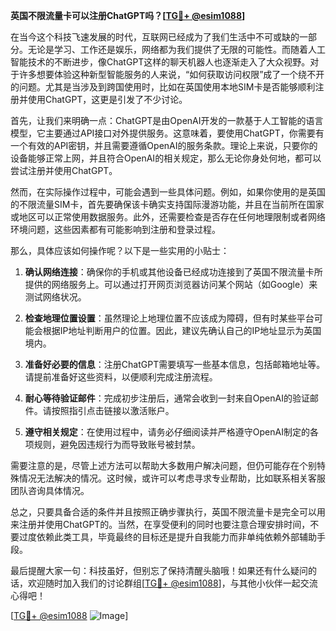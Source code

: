 **英国不限流量卡可以注册ChatGPT吗？[[TG💪+ @esim1088](https://t.me/s/esim1088)]**

在当今这个科技飞速发展的时代，互联网已经成为了我们生活中不可或缺的一部分。无论是学习、工作还是娱乐，网络都为我们提供了无限的可能性。而随着人工智能技术的不断进步，像ChatGPT这样的聊天机器人也逐渐走入了大众视野。对于许多想要体验这种新型智能服务的人来说，“如何获取访问权限”成了一个绕不开的问题。尤其是当涉及到跨国使用时，比如在英国使用本地SIM卡是否能够顺利注册并使用ChatGPT，这更是引发了不少讨论。

首先，让我们来明确一点：ChatGPT是由OpenAI开发的一款基于人工智能的语言模型，它主要通过API接口对外提供服务。这意味着，要使用ChatGPT，你需要有一个有效的API密钥，并且需要遵循OpenAI的服务条款。理论上来说，只要你的设备能够正常上网，并且符合OpenAI的相关规定，那么无论你身处何地，都可以尝试注册并使用ChatGPT。

然而，在实际操作过程中，可能会遇到一些具体问题。例如，如果你使用的是英国的不限流量SIM卡，首先要确保该卡确实支持国际漫游功能，并且在当前所在国家或地区可以正常使用数据服务。此外，还需要检查是否存在任何地理限制或者网络环境问题，这些因素都有可能影响到注册和登录过程。

那么，具体应该如何操作呢？以下是一些实用的小贴士：

1. **确认网络连接**：确保你的手机或其他设备已经成功连接到了英国不限流量卡所提供的网络服务上。可以通过打开网页浏览器访问某个网站（如Google）来测试网络状况。
   
2. **检查地理位置设置**：虽然理论上地理位置不应该成为障碍，但有时某些平台可能会根据IP地址判断用户的位置。因此，建议先确认自己的IP地址显示为英国境内。

3. **准备好必要的信息**：注册ChatGPT需要填写一些基本信息，包括邮箱地址等。请提前准备好这些资料，以便顺利完成注册流程。

4. **耐心等待验证邮件**：完成初步注册后，通常会收到一封来自OpenAI的验证邮件。请按照指引点击链接以激活账户。

5. **遵守相关规定**：在使用过程中，请务必仔细阅读并严格遵守OpenAI制定的各项规则，避免因违规行为而导致账号被封禁。

需要注意的是，尽管上述方法可以帮助大多数用户解决问题，但仍可能存在个别特殊情况无法解决的情况。这时候，或许可以考虑寻求专业帮助，比如联系相关客服团队咨询具体情况。

总之，只要具备合适的条件并且按照正确步骤执行，英国不限流量卡是完全可以用来注册并使用ChatGPT的。当然，在享受便利的同时也要注意合理安排时间，不要过度依赖此类工具，毕竟最终的目标还是提升自我能力而非单纯依赖外部辅助手段。

最后提醒大家一句：科技虽好，但别忘了保持清醒头脑哦！如果还有什么疑问的话，欢迎随时加入我们的讨论群组[[TG💪+ @esim1088](https://t.me/s/esim1088)]，与其他小伙伴一起交流心得吧！

[[TG💪+ @esim1088](https://t.me/s/esim1088) ![Image](https://i.postimg.cc/4NQfJmqS/Snipaste-2025-05-13-00-14-12.png)]
